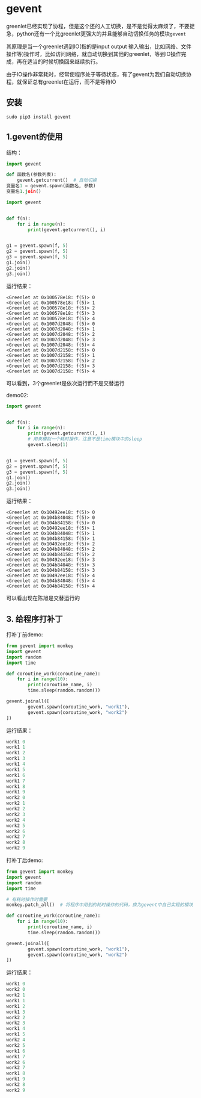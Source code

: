 # gevent

greenlet已经实现了协程，但是这个还的人工切换，是不是觉得太麻烦了，不要捉急，python还有一个比greenlet更强大的并且能够自动切换任务的模块`gevent`

其原理是当一个greenlet遇到IO(指的是input output 输入输出，比如网络、文件操作等)操作时，比如访问网络，就自动切换到其他的greenlet，等到IO操作完成，再在适当的时候切换回来继续执行。

由于IO操作非常耗时，经常使程序处于等待状态，有了gevent为我们自动切换协程，就保证总有greenlet在运行，而不是等待IO



## 安装

```shell
sudo pip3 install gevent
```



## 1.gevent的使用

结构：

```python
import gevent

def 函数名(参数列表):
    gevent.getcurrent()  # 自动切换
变量名1 = gevent.spawn(函数名, 参数)
变量名1.join()
```

```python
import gevent


def f(n):
    for i in range(n):
        print(gevent.getcurrent(), i)


g1 = gevent.spawn(f, 5)
g2 = gevent.spawn(f, 5)
g3 = gevent.spawn(f, 5)
g1.join()
g2.join()
g3.join()
```

运行结果：

```
<Greenlet at 0x100578e18: f(5)> 0
<Greenlet at 0x100578e18: f(5)> 1
<Greenlet at 0x100578e18: f(5)> 2
<Greenlet at 0x100578e18: f(5)> 3
<Greenlet at 0x100578e18: f(5)> 4
<Greenlet at 0x1007d2048: f(5)> 0
<Greenlet at 0x1007d2048: f(5)> 1
<Greenlet at 0x1007d2048: f(5)> 2
<Greenlet at 0x1007d2048: f(5)> 3
<Greenlet at 0x1007d2048: f(5)> 4
<Greenlet at 0x1007d2158: f(5)> 0
<Greenlet at 0x1007d2158: f(5)> 1
<Greenlet at 0x1007d2158: f(5)> 2
<Greenlet at 0x1007d2158: f(5)> 3
<Greenlet at 0x1007d2158: f(5)> 4
```

可以看到，3个greenlet是依次运行而不是交替运行

demo02:

```python
import gevent


def f(n):
    for i in range(n):
        print(gevent.getcurrent(), i)
        # 用来模拟一个耗时操作，注意不是time模块中的sleep
        gevent.sleep(1)


g1 = gevent.spawn(f, 5)
g2 = gevent.spawn(f, 5)
g3 = gevent.spawn(f, 5)
g1.join()
g2.join()
g3.join()
```

运行结果：

```
<Greenlet at 0x10492ee18: f(5)> 0
<Greenlet at 0x104b84048: f(5)> 0
<Greenlet at 0x104b84158: f(5)> 0
<Greenlet at 0x10492ee18: f(5)> 1
<Greenlet at 0x104b84048: f(5)> 1
<Greenlet at 0x104b84158: f(5)> 1
<Greenlet at 0x10492ee18: f(5)> 2
<Greenlet at 0x104b84048: f(5)> 2
<Greenlet at 0x104b84158: f(5)> 2
<Greenlet at 0x10492ee18: f(5)> 3
<Greenlet at 0x104b84048: f(5)> 3
<Greenlet at 0x104b84158: f(5)> 3
<Greenlet at 0x10492ee18: f(5)> 4
<Greenlet at 0x104b84048: f(5)> 4
<Greenlet at 0x104b84158: f(5)> 4
```

可以看出现在陈旭是交替运行的



## 3. 给程序打补丁

打补丁前demo:

```python
from gevent import monkey
import gevent
import random
import time

def coroutine_work(coroutine_name):
    for i in range(10):
        print(coroutine_name, i)
        time.sleep(random.random())

gevent.joinall([
        gevent.spawn(coroutine_work, "work1"),
        gevent.spawn(coroutine_work, "work2")
])
```

运行结果：

```python
work1 0
work1 1
work1 2
work1 3
work1 4
work1 5
work1 6
work1 7
work1 8
work1 9
work2 0
work2 1
work2 2
work2 3
work2 4
work2 5
work2 6
work2 7
work2 8
work2 9
```

打补丁后demo:

```python
from gevent import monkey
import gevent
import random
import time

# 有耗时操作时需要
monkey.patch_all()  # 将程序中用到的耗时操作的代码，换为gevent中自己实现的模块

def coroutine_work(coroutine_name):
    for i in range(10):
        print(coroutine_name, i)
        time.sleep(random.random())

gevent.joinall([
        gevent.spawn(coroutine_work, "work1"),
        gevent.spawn(coroutine_work, "work2")
])
```

运行结果：

```python
work1 0
work2 0
work2 1
work1 1
work1 2
work1 3
work2 2
work2 3
work1 4
work1 5
work2 4
work2 5
work1 6
work1 7
work2 6
work2 7
work1 8
work1 9
work2 8
work2 9
```


